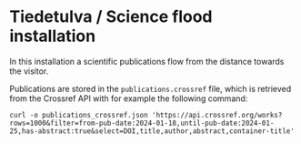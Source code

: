 # Tiedetulva / Science flood installation

In this installation a scientific publications flow from the distance towards the visitor.

Publications are stored in the `publications.crossref` file, which is retrieved from the Crossref API with for example the following command:

`curl -o publications_crossref.json 'https://api.crossref.org/works?rows=1000&filter=from-pub-date:2024-01-18,until-pub-date:2024-01-25,has-abstract:true&select=DOI,title,author,abstract,container-title'`
